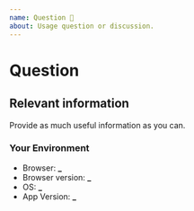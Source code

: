 ```yaml
---
name: Question 🤔
about: Usage question or discussion.
---
```


<!--
  To make it easier for us to help you — please follow the suggested format below.

  Before opening a new issue, please search existing issues: https://github.com/olivine-design-system/olivine-components-react

  For general technical questions, contact me on [Twitter](http://twitter.com/olivine-design-system).
-->

# Question

## Relevant information

Provide as much useful information as you can.

### Your Environment

- Browser: **\_**
- Browser version: **\_**
- OS: **\_**
- App Version: **\_**
